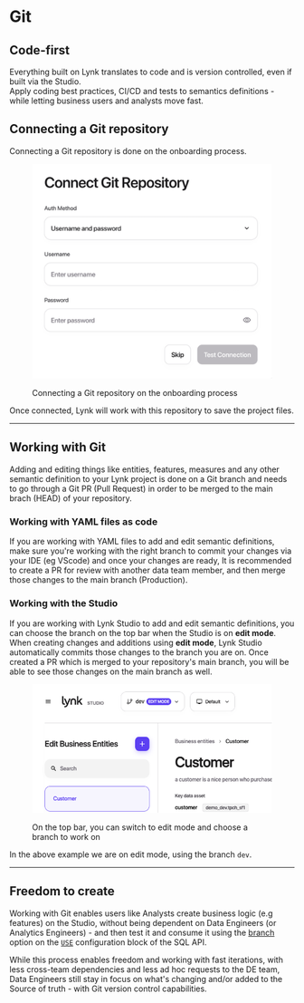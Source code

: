# Git

## Code-first

Everything built on Lynk translates to code and is version controlled, even if built via the Studio.\
Apply coding best practices, CI/CD and tests to semantics definitions - while letting business users and analysts move fast.

## Connecting a Git repository

Connecting a Git repository is done on the onboarding process.&#x20;

<figure><img src="../../.gitbook/assets/image (1) (1) (1) (1) (1) (1).png" alt=""><figcaption><p>Connecting a Git repository on the onboarding process</p></figcaption></figure>

Once connected, Lynk will work with this repository to save the project files.&#x20;

***

## Working with Git

Adding and editing things like entities, features, measures and any other semantic definition to your Lynk project is done on a Git branch and needs to go through a Git PR (Pull Request) in order to be merged to the main brach (HEAD) of your repository.

### Working with YAML files as code

If you are working with YAML files to add and edit semantic definitions, make sure you're working with the right branch to commit your changes via your IDE (eg VScode) and once your changes are ready, It is recommended to create a PR for review with another data team member, and then merge those changes to the main branch (Production).

### Working with the Studio

If you are working with Lynk Studio to add and edit semantic definitions, you can choose the branch on the top bar when the Studio is on **edit mode**. When creating changes and additions using **edit mode**, Lynk Studio automatically commits those changes to the branch you are on. Once created a PR which is merged to your repository's main branch, you will be able to see those changes on the main branch as well.&#x20;

<figure><img src="../../.gitbook/assets/image (2) (1) (1) (1) (1).png" alt=""><figcaption><p>On the top bar, you can switch to edit mode and choose a branch to work on</p></figcaption></figure>

In the above example we are on edit mode, using the branch `dev`.

***

## Freedom to create

Working with Git enables users like Analysts create business logic (e.g features) on the Studio, without being dependent on Data Engineers (or Analytics Engineers) - and then test it and consume it using the [branch](../consume-and-apis/sql-api.md#branch) option on the [`USE`](../consume-and-apis/sql-api.md#use) configuration block of the SQL API.

While this process enables freedom and working with fast iterations,  with less cross-team dependencies and less ad hoc requests to the DE team, Data Engineers still stay in focus on what's changing and/or added to the Source of truth - with Git version control capabilities.&#x20;

